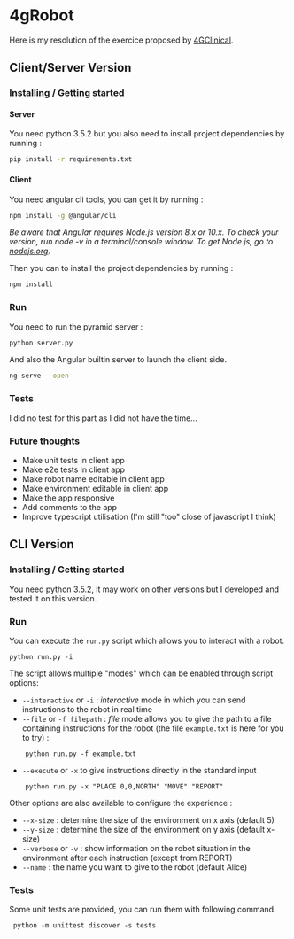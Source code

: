 # 4gRobot

Here is my resolution of the exercice proposed by [4GClinical](https://4gclinical.com/home).

## Client/Server Version

### Installing / Getting started

#### Server
You need python 3.5.2 but you also need to install project dependencies by running :

```bash
pip install -r requirements.txt
```

#### Client

You need angular cli tools, you can get it by running : 

```bash
npm install -g @angular/cli
```

*Be aware that Angular requires Node.js version 8.x or 10.x.
To check your version, run node -v in a terminal/console window.
To get Node.js, go to [nodejs.org](https://nodejs.org).*

Then you can to install the project dependencies by running :
 
```bash
npm install
```

### Run

You need to run the pyramid server :
```bash
python server.py
```

And also the Angular builtin server to launch the client side.
```bash
ng serve --open
```

### Tests

I did no test for this part as I did not have the time...

### Future thoughts

- Make unit tests in client app
- Make e2e tests in client app
- Make robot name editable in client app
- Make environment editable in client app
- Make the app responsive
- Add comments to the app
- Improve typescript utilisation (I'm still "too" close of javascript I think)

## CLI Version

### Installing / Getting started

You need python 3.5.2, it may work on other versions but I developed and tested it on this version.

### Run

You can execute the `run.py` script which allows you to interact with a robot.
```shell
python run.py -i
```

The script allows multiple "modes" which can be enabled through script options:
- `--interactive` or `-i` : *interactive* mode in which you can send instructions to the robot in real time
- `--file` or `-f filepath` : *file* mode allows you to give the path to a file containing instructions for the robot
(the file `example.txt` is here for you to try) :
```shell
    python run.py -f example.txt
```
- `--execute` or `-x` to give instructions directly in the standard input
```shell
    python run.py -x "PLACE 0,0,NORTH" "MOVE" "REPORT"
```   

Other options are also available to configure the experience :
- `--x-size` : determine the size of the environment on x axis (default 5)
- `--y-size` : determine the size of the environment on y axis (default x-size)
- `--verbose` or `-v` : show information on the robot situation in the environment after each instruction
(except from REPORT)
- `--name` : the name you want to give to the robot (default Alice)

### Tests

Some unit tests are provided, you can run them with following command.

```shell
 python -m unittest discover -s tests
```